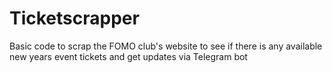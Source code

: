 # Ticketscrapper
Basic code to scrap the FOMO club's website to see if there is any available new years event tickets and get updates via Telegram bot
